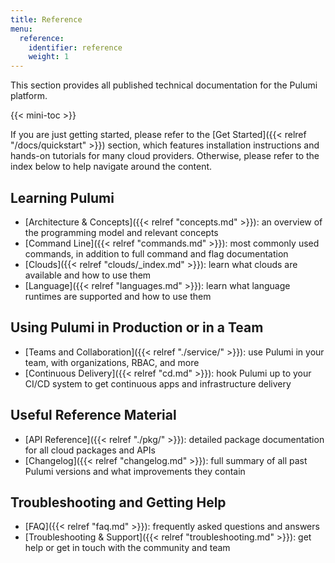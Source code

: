 ```yaml
---
title: Reference
menu:
  reference:
    identifier: reference
    weight: 1
---
```


This section provides all published technical documentation for the Pulumi platform.

{{< mini-toc >}}

If you are just getting started, please refer to the [Get Started]({{< relref "/docs/quickstart" >}}) section,
which features installation instructions and hands-on tutorials for many cloud providers. Otherwise,
please refer to the index below to help navigate around the content.

## Learning Pulumi

* [Architecture & Concepts]({{< relref "concepts.md" >}}): an overview of the programming model and relevant concepts
* [Command Line]({{< relref "commands.md" >}}): most commonly used commands, in addition to full command and flag documentation
* [Clouds]({{< relref "clouds/_index.md" >}}): learn what clouds are available and how to use them
* [Language]({{< relref "languages.md" >}}): learn what language runtimes are supported and how to use them

## Using Pulumi in Production or in a Team

* [Teams and Collaboration]({{< relref "./service/" >}}): use Pulumi in your team, with organizations, RBAC, and more
* [Continuous Delivery]({{< relref "cd.md" >}}): hook Pulumi up to your CI/CD system to get continuous apps and infrastructure delivery

## Useful Reference Material

* [API Reference]({{< relref "./pkg/" >}}): detailed package documentation for all cloud packages and APIs
* [Changelog]({{< relref "changelog.md" >}}): full summary of all past Pulumi versions and what improvements they contain

## Troubleshooting and Getting Help

* [FAQ]({{< relref "faq.md" >}}): frequently asked questions and answers
* [Troubleshooting & Support]({{< relref "troubleshooting.md" >}}): get help or get in touch with the community and team
